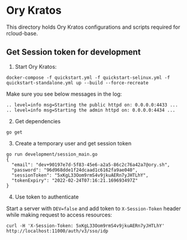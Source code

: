 # Ory Kratos

This directory holds Ory Kratos configurations and scripts required for rcloud-base.

## Get Session token for development

1. Start Ory Kratos:

```
docker-compose -f quickstart.yml -f quickstart-selinux.yml -f quickstart-standalone.yml up --build --force-recreate
```

Make sure you see below messages in the log:
```
.. level=info msg=Starting the public httpd on: 0.0.0.0:4433 ...
.. level=info msg=Starting the admin httpd on: 0.0.0.0:4434 ...
```

2. Get dependencies

```
go get
```

3. Create a temporary user and get session token

```
go run development/session_main.go
{
  "email": "dev+90197e7d-5f83-45e6-a2a5-86c2c76a42a7@ory.sh",
  "password": "96d968dde1f24dcaad1c6162fa9ae040",
  "sessionToken": "5xKgL33Oom9rmS4v9jkuAERn7yJHTLhY",
  "tokenExpiry": "2022-02-24T07:16:21.169693497Z"
}
```

4. Use token to authenticate

Start a server with `DEV=false` and add token to `X-Session-Token` header while making request to access resources:

```
curl -H 'X-Session-Token: 5xKgL33Oom9rmS4v9jkuAERn7yJHTLhY' http://localhost:11000/auth/v3/sso/idp
```
